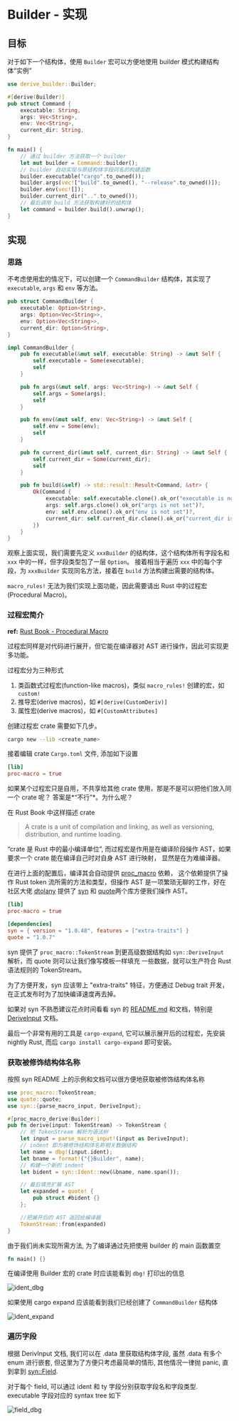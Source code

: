 # Builder - 实现

## 目标

对于如下一个结构体，使用 `Builder` 宏可以方便地使用 builder 模式构建结构体“实例”

```rust
use derive_builder::Builder;

#[derive(Builder)]
pub struct Command {
    executable: String,
    args: Vec<String>,
    env: Vec<String>,
    current_dir: String,
}

fn main() {
    // 通过 builder 方法获取一个 builder
    let mut builder = Command::builder();
    // builder 自动实现与原结构体字段同名的构建函数
    builder.executable("cargo".to_owned());
    builder.args(vec!["build".to_owned(), "--release".to_owned()]);
    builder.env(vec![]);
    builder.current_dir("..".to_owned());
    // 最后调用 build 方法获取构建好的结构体
    let command = builder.build().unwrap();
}
```

## 实现

### 思路

不考虑使用宏的情况下，可以创建一个 `CommandBuilder` 结构体，其实现了 `executable`, `args` 和 `env` 等方法。

```rust
pub struct CommandBuilder {
    executable: Option<String>,
    args: Option<Vec<String>>,
    env: Option<Vec<String>>,
    current_dir: Option<String>,
}

impl CommandBuilder {
    pub fn executable(&mut self, executable: String) -> &mut Self {
        self.executable = Some(executable);
        self
    }

    pub fn args(&mut self, args: Vec<String>) -> &mut Self {
        self.args = Some(args);
        self
    }

    pub fn env(&mut self, env: Vec<String>) -> &mut Self {
        self.env = Some(env);
        self
    }

    pub fn current_dir(&mut self, current_dir: String) -> &mut Self {
        self.current_dir = Some(current_dir);
        self
    }

    pub fn build(&self) -> std::result::Result<Command, &str> {
        Ok(Command {
            executable: self.executable.clone().ok_or("executable is not set")?,
            args: self.args.clone().ok_or("args is not set")?,
            env: self.env.clone().ok_or("env is not set")?,
            current_dir: self.current_dir.clone().ok_or("current_dir is not set")?,
        })
    }
}
```

观察上面实现，我们需要先定义 `xxxBuilder` 的结构体，这个结构体所有字段名和 `xxx` 中的一样，但字段类型包了一层
`Option`。
接着相当于遍历 `xxx` 中的每个字段，为 `xxxBuilder` 实现同名方法，接着在 `build` 方法构建出需要的结构体。

`macro_rules!` 无法为我们实现上面功能，因此需要请出 Rust 中的过程宏(Procedural Macro)。

### 过程宏简介

**ref:** [Rust Book - Procedural Macro](https://doc.rust-lang.org/reference/procedural-macros.html)

过程宏同样是对代码进行展开，但它能在编译器对 AST 进行操作，因此可实现更多功能。

过程宏分为三种形式

1. 类函数式过程宏(function-like macros)，类似 `macro_rules!` 创建的宏，如 `custom!`
2. 推导宏(derive macros)，如 `#[derive(CustomDeriv)]`
3. 属性宏(derive macros)，如 `#[CustomAttributes]`

创建过程宏 crate 需要如下几步。

```bash
cargo new --lib <create_name>
```

接着编辑 crate `Cargo.toml` 文件, 添加如下设置

```toml
[lib]
proc-macro = true
```

如果某个过程宏只是自用，不共享给其他 crate 使用，那是不是可以把他们放入同一个 crate 呢？
答案是*“不行”*。为什么呢？

在 Rust Book 中这样描述 crate

> A crate is a unit of compilation and linking, as well as versioning, distribution, and runtime loading. 

“crate 是 Rust 中的最小编译单位”, 而过程宏是作用是在编译阶段操作 AST，如果要求一个 crate 能在编译自己时对自身 AST 进行映射，
显然是在为难编译器。

在进行上面的配置后，编译其会自动提供 [proc_macro](https://doc.rust-lang.org/proc_macro/index.html) 依赖，
这个依赖提供了操作 Rust token 流所需的方法和类型，但操作 AST 是一项繁琐无聊的工作，好在社区大佬 [dtolany](https://github.com/dtolnay)
提供了 [syn](https://github.com/dtolnay/syn) 和 [quote](https://github.com/dtolnay/quote)两个库方便我们操作 AST。

```toml
[lib]
proc-macro = true

[dependencies]
syn = { version = "1.0.48", features = ["extra-traits"] }
quote = "1.0.7"
```

syn 提供了 `proc_macro::TokenStream` 到更高级数据结构如 `syn::DeriveInput` 解析，而 quote 则可以让我们像写模板一样填充
一些数据，就可以生产符合 Rust 语法规则的 TokenStream。

为了方便开发，syn 应该带上 "extra-traits" 特征，方便通过 Debug trait 开发，在正式发布时为了加快编译速度再去掉。

如果对 syn 不熟悉建议花点时间看看 syn 的 [README.md](https://github.com/dtolnay/syn) 和文档，特别是[DeriveInput](https://docs.rs/syn/1.0.48/syn/struct.DeriveInput.html)
文档。

最后一个非常有用的工具是 `cargo-expand`, 它可以展示展开后的过程宏，先安装 nightly Rust, 而后 `cargo install cargo-expand` 即可安装。


### 获取被修饰结构体名称

按照 syn README 上的示例和文档可以很方便地获取被修饰结构体名称

```rust
use proc_macro::TokenStream;
use quote::quote;
use syn::{parse_macro_input, DeriveInput};

#[proc_macro_derive(Builder)]
pub fn derive(input: TokenStream) -> TokenStream {
    // 把 TokenStream 解析为语法树
    let input = parse_macro_input!(input as DeriveInput);
    // indent 即为被修饰结构体名称相关数据结构
    let name = dbg!(input.ident);
    let bname = format!("{}Builder", name);
    // 构建一个新的 indent
    let bident = syn::Ident::new(&bname, name.span());

    // 最后填充扩展 AST
    let expanded = quote! {
        pub struct #bident {}
    };

    //把展开后的 AST 返回给编译器
    TokenStream::from(expanded)
}
```

由于我们尚未实现所需方法, 为了编译通过先把使用 builder 的 main 函数置空

```rust
fn main() {}
```

在编译使用 Builder 宏的 crate 时应该能看到 `dbg!` 打印出的信息

![ident_dbg](./assets/ident_dbg.png)

如果使用 cargo expand 应该能看到我们已经创建了 `CommandBuilder` 结构体

![ident_expand](assets/ident_expand.png)

### 遍历字段

根据 DerivInput 文档, 我们可以在 .data 里获取结构体字段, 虽然 .data 有多个 enum 进行嵌套, 但这里为了方便只考虑最简单的情形, 其他情况一律抛 panic, 直到拿到 [syn::Field](https://docs.rs/syn/1.0.48/syn/struct.Field.html).

对于每个 field, 可以通过 ident 和 ty 字段分别获取字段名和字段类型. executable 字段对应的 syntax tree 如下

![field_dbg](assets/field_dbg.png)

